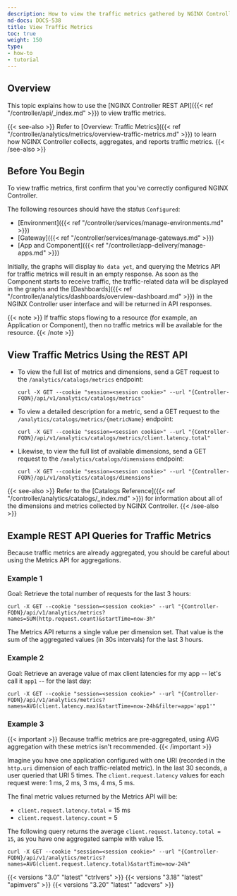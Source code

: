 ```yaml
---
description: How to view the traffic metrics gathered by NGINX Controller Analytics.
nd-docs: DOCS-538
title: View Traffic Metrics
toc: true
weight: 150
type:
- how-to
- tutorial
---
```


## Overview

This topic explains how to use the [NGINX Controller REST API]({{< ref "/controller/api/_index.md" >}})
 to view traffic metrics.

{{< see-also >}}
Refer to [Overview: Traffic Metrics]({{< ref "/controller/analytics/metrics/overview-traffic-metrics.md" >}}) to learn how NGINX Controller collects, aggregates, and reports traffic metrics.
{{< /see-also >}}

## Before You Begin

To view traffic metrics, first confirm that you've correctly configured NGINX Controller.

The following resources should have the status `Configured`:

- [Environment]({{< ref "/controller/services/manage-environments.md" >}})
- [Gateway]({{< ref "/controller/services/manage-gateways.md" >}})
- [App and Component]({{< ref "/controller/app-delivery/manage-apps.md" >}})

Initially, the graphs will display `No data yet`, and querying the Metrics API for traffic metrics will result in an empty response. As soon as the Component starts to receive traffic, the traffic-related data will be displayed in the graphs and the [Dashboards]({{< ref "/controller/analytics/dashboards/overview-dashboard.md" >}}) in the NGINX Controller user interface and will be returned in API responses.

{{< note >}}
If traffic stops flowing to a resource (for example, an Application or Component), then no traffic metrics will be available for the resource.
{{< /note >}}

## View Traffic Metrics Using the REST API

- To view the full list of metrics and dimensions, send a GET request to the `/analytics/catalogs/metrics` endpoint:

    ```curl
    curl -X GET --cookie "session=<session cookie>" --url "{Controller-FQDN}/api/v1/analytics/catalogs/metrics"
    ```

- To view a detailed description for a metric, send a GET request to the `/analytics/catalogs/metrics/{metricName}` endpoint:

    ```curl
    curl -X GET --cookie "session=<session cookie>" --url "{Controller-FQDN}/api/v1/analytics/catalogs/metrics/client.latency.total"
    ```

- Likewise, to view the full list of available dimensions, send a GET request to the `/analytics/catalogs/dimensions` endpoint:

    ```curl
    curl -X GET --cookie "session=<session cookie>" --url "{Controller-FQDN}/api/v1/analytics/catalogs/dimensions"
    ```

{{< see-also >}}
Refer to the [Catalogs Reference]({{< ref "/controller/analytics/catalogs/_index.md" >}}) for information about all of the dimensions and metrics collected by NGINX Controller.
{{< /see-also >}}

## Example REST API Queries for Traffic Metrics

Because traffic metrics are already aggregated, you should be careful about using the Metrics API for aggregations.

### Example 1

Goal: Retrieve the total number of requests for the last 3 hours:

```curl
curl -X GET --cookie "session=<session cookie>" --url "{Controller-FQDN}/api/v1/analytics/metrics?names=SUM(http.request.count)&startTime=now-3h"
```

The Metrics API returns a single value per dimension set. That value is the sum of the aggregated values (in 30s intervals) for the last 3 hours.

### Example 2

Goal: Retrieve an average value of max client latencies for my app -- let's call it `app1` -- for the last day:

```curl
curl -X GET --cookie "session=<session cookie>" --url "{Controller-FQDN}/api/v1/analytics/metrics?names=AVG(client.latency.max)&startTime=now-24h&filter=app='app1'"
```

### Example 3

{{< important >}}
Because traffic metrics are pre-aggregated, using AVG aggregation with these metrics isn't recommended.
{{< /important >}}

Imagine you have one application configured with one URI (recorded in the `http.uri` dimension of each traffic-related metric). In the last 30 seconds, a user queried that URI 5 times. The `client.request.latency` values for each request were: 1 ms, 2 ms, 3 ms, 4 ms, 5 ms.

The final metric values returned by the Metrics API will be:

- `client.request.latency.total` = 15 ms
- `client.request.latency.count` = 5

The following query returns the average `client.request.latency.total = 15`, as you have one aggregated sample with value 15.

```curl
curl -X GET --cookie "session=<session cookie>" --url "{Controller-FQDN}/api/v1/analytics/metrics?names=AVG(client.request.latency.total)&startTime=now-24h"
```

{{< versions "3.0" "latest" "ctrlvers" >}}
{{< versions "3.18" "latest" "apimvers" >}}
{{< versions "3.20" "latest" "adcvers" >}}
